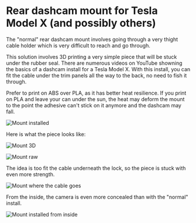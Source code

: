 # Rear dashcam mount for Tesla Model X (and possibly others)

The "normal" rear dashcam mount involves going through a very thight cable holder which is very difficult to reach and go through.

This solution involves 3D printing a very simple piece that will be stuck under the rubber seal.
There are numerous videos on YouTube showning the basics of a dashcam install for a Tesla Model X.
With this install, you can fit the cable under the trim panels all the way to the back, no need to fish it through.

Prefer to print on ABS over PLA, as it has better heat resilience.
If you print on PLA and leave your can under the sun, the heat may deform the mount to the point the adhesive can't stick on it anymore and the dashcam may fall.

![Mount installed](https://github.com/tubededentifrice/tesla-modelx-rear-dashcam-mount/raw/master/MountInstalled.jpg)


Here is what the piece looks like:

![Mount 3D](https://github.com/tubededentifrice/tesla-modelx-rear-dashcam-mount/raw/master/Mount3D.png)

![Mount raw](https://github.com/tubededentifrice/tesla-modelx-rear-dashcam-mount/raw/master/MountRaw.jpg)


The idea is too fit the cable underneath the lock, so the piece is stuck with even more strength.

![Mount where the cable goes](https://github.com/tubededentifrice/tesla-modelx-rear-dashcam-mount/raw/master/MountCable.jpg)


From the inside, the camera is even more concealed than with the "normal" install.

![Mount installed from inside](https://github.com/tubededentifrice/tesla-modelx-rear-dashcam-mount/raw/master/MountFromInside.jpg)